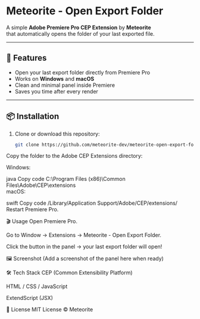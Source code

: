 # Meteorite - Open Export Folder

A simple **Adobe Premiere Pro CEP Extension** by **Meteorite**  
that automatically opens the folder of your last exported file.

---

## 🚀 Features
- Open your last export folder directly from Premiere Pro
- Works on **Windows** and **macOS**
- Clean and minimal panel inside Premiere
- Saves you time after every render

---

## 📦 Installation

1. Clone or download this repository:
   ```bash
   git clone https://github.com/meteorite-dev/meteorite-open-export-folder.git
Copy the folder to the Adobe CEP Extensions directory:

Windows:

java
Copy code
C:\Program Files (x86)\Common Files\Adobe\CEP\extensions\
macOS:

swift
Copy code
/Library/Application Support/Adobe/CEP/extensions/
Restart Premiere Pro.

🎬 Usage
Open Premiere Pro.

Go to Window → Extensions → Meteorite - Open Export Folder.

Click the button in the panel → your last export folder will open!

🖼️ Screenshot
(Add a screenshot of the panel here when ready)

🛠️ Tech Stack
CEP (Common Extensibility Platform)

HTML / CSS / JavaScript

ExtendScript (JSX)

📄 License
MIT License © Meteorite
